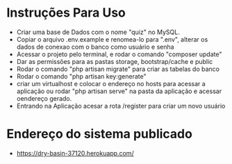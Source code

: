 # Instruções Para Uso

* Criar uma base de Dados com o nome "quiz" no MySQL.
* Copiar o arquivo .env.example e renomea-lo para ".env",  alterar os dados de conexao com o banco como usuário e senha
* Acessar o projeto pelo terminal, e rodar o comando "composer update"
* Dar as permissões para as pastas storage, bootstrap/cache e public
* Rodar o comando "php artisan migrate" para criar as tabelas do banco
* Rodar o comando "php artisan key:generate"
* criar um virtualhost e colocar o endereço no hosts para acessar a aplicação ou rodar "php artisan serve" na pasta da aplicação e acessar oendereço gerado.
* Entrando na Aplicação acesar a rota /register para criar um novo usuário

# Endereço do sistema publicado
* https://dry-basin-37120.herokuapp.com/
